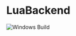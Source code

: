 # LuaBackend
![Windows Build](https://github.com/Topaz-Reality/LuaBackend/workflows/Windows%20Build/badge.svg)
